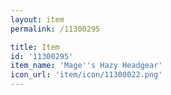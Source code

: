 ```yaml
---
layout: item
permalink: /11300295

title: Item
id: '11300295'
item_name: 'Mage''s Hazy Headgear'
icon_url: 'item/icon/11300022.png'
---
```


